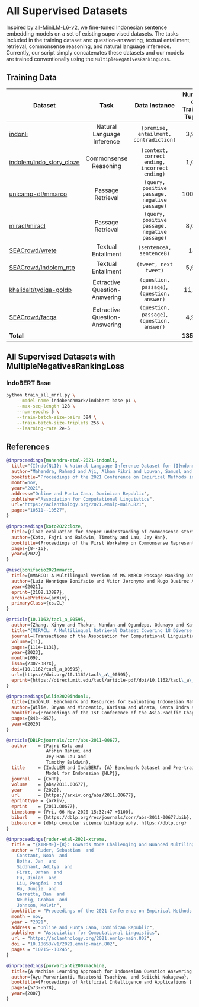 # All Supervised Datasets

Inspired by [all-MiniLM-L6-v2](https://huggingface.co/sentence-transformers/all-MiniLM-L6-v2), we fine-tuned Indonesian sentence embedding models on a set of existing supervised datasets. The tasks included in the training dataset are: question-answering, textual entailment, retrieval, commonsense reasoning, and natural language inference. Currently, our script simply concatenates these datasets and our models are trained conventionally using the `MultipleNegativesRankingLoss`.

## Training Data

| Dataset                                                                              |             Task              |                 Data Instance                 | Number of Training Tuples |
| ------------------------------------------------------------------------------------ | :---------------------------: | :-------------------------------------------: | :-----------------------: |
| [indonli](https://huggingface.co/datasets/indonli)                                   |  Natural Language Inference   |    `(premise, entailment, contradiction)`     |           3,914           |
| [indolem/indo_story_cloze](https://huggingface.co/datasets/indolem/indo_story_cloze) |     Commonsense Reasoning     | `(context, correct ending, incorrect ending)` |           1,000           |
| [unicamp-dl/mmarco](https://huggingface.co/datasets/unicamp-dl/mmarco)               |       Passage Retrieval       | `(query, positive passage, negative passage)` |          100,000          |
| [miracl/miracl](https://huggingface.co/datasets/miracl/miracl)                       |       Passage Retrieval       | `(query, positive passage, negative passage)` |           8,086           |
| [SEACrowd/wrete](https://huggingface.co/datasets/SEACrowd/wrete)                     |      Textual Entailment       |           `(sentenceA, sentenceB)`            |            183            |
| [SEACrowd/indolem_ntp](https://huggingface.co/datasets/SEACrowd/indolem_ntp)         |      Textual Entailment       |             `(tweet, next tweet)`             |           5,681           |
| [khalidalt/tydiqa-goldp](https://huggingface.co/datasets/khalidalt/tydiqa-goldp)     | Extractive Question-Answering |  `(question, passage)`, `(question, answer)`  |          11,404           |
| [SEACrowd/facqa](https://huggingface.co/datasets/SEACrowd/facqa)                     | Extractive Question-Answering |  `(question, passage)`, `(question, answer)`  |           4,990           |
| **Total**                                                                            |                               |                                               |        **135,258**        |

## All Supervised Datasets with MultipleNegativesRankingLoss

### IndoBERT Base

```sh
python train_all_mnrl.py \
    --model-name indobenchmark/indobert-base-p1 \
    --max-seq-length 128 \
    --num-epochs 5 \
    --train-batch-size-pairs 384 \
    --train-batch-size-triplets 256 \
    --learning-rate 2e-5
```

## References

```bibtex
@inproceedings{mahendra-etal-2021-indonli,
  title="{I}ndo{NLI}: A Natural Language Inference Dataset for {I}ndonesian",
  author="Mahendra, Rahmad and Aji, Alham Fikri and Louvan, Samuel and Rahman, Fahrurrozi and Vania, Clara",
  booktitle="Proceedings of the 2021 Conference on Empirical Methods in Natural Language Processing",
  month=nov,
  year="2021",
  address="Online and Punta Cana, Dominican Republic",
  publisher="Association for Computational Linguistics",
  url="https://aclanthology.org/2021.emnlp-main.821",
  pages="10511--10527",
}
```

```bibtex
@inproceedings{koto2022cloze,
  title={Cloze evaluation for deeper understanding of commonsense stories in Indonesian},
  author={Koto, Fajri and Baldwin, Timothy and Lau, Jey Han},
  booktitle={Proceedings of the First Workshop on Commonsense Representation and Reasoning (CSRR 2022)},
  pages={8--16},
  year={2022}
}
```

```bibtex
@misc{bonifacio2021mmarco,
  title={mMARCO: A Multilingual Version of MS MARCO Passage Ranking Dataset}, 
  author={Luiz Henrique Bonifacio and Vitor Jeronymo and Hugo Queiroz Abonizio and Israel Campiotti and Marzieh Fadaee and  and Roberto Lotufo and Rodrigo Nogueira},
  year={2021},
  eprint={2108.13897},
  archivePrefix={arXiv},
  primaryClass={cs.CL}
}
```

```bibtex
@article{10.1162/tacl_a_00595,
  author={Zhang, Xinyu and Thakur, Nandan and Ogundepo, Odunayo and Kamalloo, Ehsan and Alfonso-Hermelo, David and Li, Xiaoguang and Liu, Qun and Rezagholizadeh, Mehdi and Lin, Jimmy},
  title="{MIRACL: A Multilingual Retrieval Dataset Covering 18 Diverse Languages}",
  journal={Transactions of the Association for Computational Linguistics},
  volume={11},
  pages={1114-1131},
  year={2023},
  month={09},
  issn={2307-387X},
  doi={10.1162/tacl_a_00595},
  url={https://doi.org/10.1162/tacl\_a\_00595},
  eprint={https://direct.mit.edu/tacl/article-pdf/doi/10.1162/tacl\_a\_00595/2157340/tacl\_a\_00595.pdf},
}
```

```bibtex
@inproceedings{wilie2020indonlu,
  title={IndoNLU: Benchmark and Resources for Evaluating Indonesian Natural Language Understanding},
  author={Wilie, Bryan and Vincentio, Karissa and Winata, Genta Indra and Cahyawijaya, Samuel and Li, Xiaohong and Lim, Zhi Yuan and Soleman, Sidik and Mahendra, Rahmad and Fung, Pascale and Bahar, Syafri and others},
  booktitle={Proceedings of the 1st Conference of the Asia-Pacific Chapter of the Association for Computational Linguistics and the 10th International Joint Conference on Natural Language Processing},
  pages={843--857},
  year={2020}
}
```

```bibtex
@article{DBLP:journals/corr/abs-2011-00677,
  author    = {Fajri Koto and
               Afshin Rahimi and
               Jey Han Lau and
               Timothy Baldwin},
  title     = {IndoLEM and IndoBERT: {A} Benchmark Dataset and Pre-trained Language
               Model for Indonesian {NLP}},
  journal   = {CoRR},
  volume    = {abs/2011.00677},
  year      = {2020},
  url       = {https://arxiv.org/abs/2011.00677},
  eprinttype = {arXiv},
  eprint    = {2011.00677},
  timestamp = {Fri, 06 Nov 2020 15:32:47 +0100},
  biburl    = {https://dblp.org/rec/journals/corr/abs-2011-00677.bib},
  bibsource = {dblp computer science bibliography, https://dblp.org}
}
```

```bibtex
@inproceedings{ruder-etal-2021-xtreme,
  title = "{XTREME}-{R}: Towards More Challenging and Nuanced Multilingual Evaluation",
  author = "Ruder, Sebastian  and
    Constant, Noah  and
    Botha, Jan  and
    Siddhant, Aditya  and
    Firat, Orhan  and
    Fu, Jinlan  and
    Liu, Pengfei  and
    Hu, Junjie  and
    Garrette, Dan  and
    Neubig, Graham  and
    Johnson, Melvin",
  booktitle = "Proceedings of the 2021 Conference on Empirical Methods in Natural Language Processing",
  month = nov,
  year = "2021",
  address = "Online and Punta Cana, Dominican Republic",
  publisher = "Association for Computational Linguistics",
  url = "https://aclanthology.org/2021.emnlp-main.802",
  doi = "10.18653/v1/2021.emnlp-main.802",
  pages = "10215--10245",
}
```

```bibtex
@inproceedings{purwarianti2007machine,
  title={A Machine Learning Approach for Indonesian Question Answering System},
  author={Ayu Purwarianti, Masatoshi Tsuchiya, and Seiichi Nakagawa},
  booktitle={Proceedings of Artificial Intelligence and Applications },
  pages={573--578},
  year={2007}
}
```